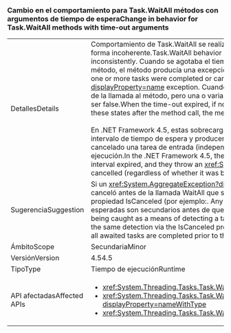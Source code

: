 ### <a name="change-in-behavior-for-taskwaitall-methods-with-time-out-arguments"></a><span data-ttu-id="d8e88-101">Cambio en el comportamiento para Task.WaitAll métodos con argumentos de tiempo de espera</span><span class="sxs-lookup"><span data-stu-id="d8e88-101">Change in behavior for Task.WaitAll methods with time-out arguments</span></span>

|   |   |
|---|---|
|<span data-ttu-id="d8e88-102">Detalles</span><span class="sxs-lookup"><span data-stu-id="d8e88-102">Details</span></span>|<span data-ttu-id="d8e88-103">Comportamiento de Task.WaitAll se realizó más coherente en .NET 4.5.In .NET Framework 4, estos métodos se comportaban de forma incoherente.</span><span class="sxs-lookup"><span data-stu-id="d8e88-103">Task.WaitAll behavior was made more consistent in .NET 4.5.In the .NET Framework 4, these methods behaved inconsistently.</span></span> <span data-ttu-id="d8e88-104">Cuando se agotaba el tiempo de espera, si una o varias tareas se completaban o cancelaban antes de la llamada al método, el método producía una excepción <xref:System.AggregateException?displayProperty=name>.</span><span class="sxs-lookup"><span data-stu-id="d8e88-104">When the time-out expired, if one or more tasks were completed or canceled before the method call, the method threw an <xref:System.AggregateException?displayProperty=name> exception.</span></span> <span data-ttu-id="d8e88-105">Cuando se agotaba el tiempo de espera, si no se completaba ni cancelaba ninguna tarea antes de la llamada al método, pero una o varias tareas entraban en estos estados después de la llamada al método, el método pasaba a ser false.</span><span class="sxs-lookup"><span data-stu-id="d8e88-105">When the time-out expired, if no tasks were completed or canceled before the method call, but one or more tasks entered these states after the method call, the method returned false.</span></span><br/><br/><span data-ttu-id="d8e88-106">En .NET Framework 4.5, estas sobrecargas de método ahora devuelven false si las tareas siguen en ejecución cuando se agotó el intervalo de tiempo de espera y producen una <xref:System.AggregateException?displayProperty=name> excepción solo si se ha cancelado una tarea de entrada (independientemente de si formaba antes o después del método llamar a) y ninguna otra tarea en ejecución.</span><span class="sxs-lookup"><span data-stu-id="d8e88-106">In the .NET Framework 4.5, these method overloads now return false if any tasks are still running when the time-out interval expired, and they throw an <xref:System.AggregateException?displayProperty=name> exception only if an input task was cancelled (regardless of whether it was before or after the method call) and no other tasks are still running.</span></span>|
|<span data-ttu-id="d8e88-107">Sugerencia</span><span class="sxs-lookup"><span data-stu-id="d8e88-107">Suggestion</span></span>|<span data-ttu-id="d8e88-108">Si un <xref:System.AggregateException?displayProperty=name> que se detectó como un medio para detectar una tarea que se canceló antes de la llamada WaitAll que se invoca, que el código en su lugar, debe hacer la misma detección a través de la propiedad IsCanceled (por ejemplo:. Any(t =&gt; t.IsCanceled)) dado que .NET 4.6 sólo se producirá en ese caso si todas las tareas de esperadas son secundarios antes de que el tiempo de espera.</span><span class="sxs-lookup"><span data-stu-id="d8e88-108">If an <xref:System.AggregateException?displayProperty=name> was being caught as a means of detecting a task that was cancelled prior to the WaitAll call being invoked, that code should instead do the same detection via the IsCanceled property (for example: .Any(t =&gt; t.IsCanceled)) since .NET 4.6 will only throw in that case if all awaited tasks are completed prior to the timeout.</span></span>|
|<span data-ttu-id="d8e88-109">Ámbito</span><span class="sxs-lookup"><span data-stu-id="d8e88-109">Scope</span></span>|<span data-ttu-id="d8e88-110">Secundaria</span><span class="sxs-lookup"><span data-stu-id="d8e88-110">Minor</span></span>|
|<span data-ttu-id="d8e88-111">Versión</span><span class="sxs-lookup"><span data-stu-id="d8e88-111">Version</span></span>|<span data-ttu-id="d8e88-112">4.5</span><span class="sxs-lookup"><span data-stu-id="d8e88-112">4.5</span></span>|
|<span data-ttu-id="d8e88-113">Tipo</span><span class="sxs-lookup"><span data-stu-id="d8e88-113">Type</span></span>|<span data-ttu-id="d8e88-114">Tiempo de ejecución</span><span class="sxs-lookup"><span data-stu-id="d8e88-114">Runtime</span></span>|
|<span data-ttu-id="d8e88-115">API afectadas</span><span class="sxs-lookup"><span data-stu-id="d8e88-115">Affected APIs</span></span>|<ul><li><xref:System.Threading.Tasks.Task.WaitAll(System.Threading.Tasks.Task[],System.Int32)?displayProperty=nameWithType></li><li><xref:System.Threading.Tasks.Task.WaitAll(System.Threading.Tasks.Task[],System.Int32,System.Threading.CancellationToken)?displayProperty=nameWithType></li><li><xref:System.Threading.Tasks.Task.WaitAll(System.Threading.Tasks.Task[],System.TimeSpan)?displayProperty=nameWithType></li></ul>|

